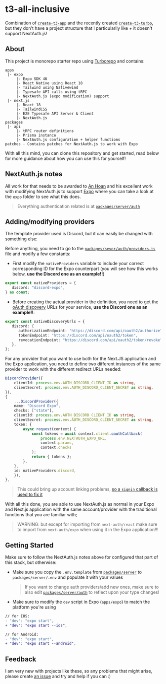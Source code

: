 # t3-all-inclusive

Combination of [`create-t3-app`](https://create.t3.gg) and the recently created [`create-t3-turbo`](https://github.com/t3-oss/create-t3-turbo), but they don't have a project structure that I particularily like + it doesn't support NextAuth.js!

## About

This project is monorepo starter repo using [Turborepo](https://turborepo.org/) and contains:

```
apps
 |- expo
     |- Expo SDK 46
     |- React Native using React 18
     |- Tailwind using Nativewind
     |- Typesafe API calls using tRPC
     |- NextAuth.js (expo modification) support
 |- next.js
     |- React 18
     |- TailwindCSS
     |- E2E Typesafe API Server & Client
     |- NextAuth.js
packages
 |- api
     |- tRPC router definitions
     |- Prisma instance
     |- NextAuth.js configuration + helper functions
patches - Contains patches for NextAuth.js to work with Expo
```

With all this mind, you can clone this repository and get started, read below for more guidance about how you can use this for yourself!

## NextAuth.js notes

All work for that needs to be awarded to [An Hoan](https://github.com/intagaming) and his excellent work with modifying NextAuth.js to support [Expo](https://github.com/intagaming/next-auth) where you can take a look at the `expo` folder to see what this does.

> Everything authentication related is at [`packages/server/auth`](https://github.com/davidilie/t3-all-inclusive/tree/master/packages/server/auth)

## Adding/modifying providers

The template provider used is Discord, but it can easily be changed with something else:

Before anything, you need to go to the [`packages/sever/auth/providers.ts`](<(https://github.com/davidilie/t3-all-inclusive/tree/master/packages/server/auth/providers.ts)>) file and modify a few constants:

-  First modify the `nativeProviders` variable to include your correct corresponding ID for the Expo counterpart (you will see how this works below, **use the Discord one as an example!!**)

```ts
export const nativeProviders = {
   discord: "discord-expo",
} as const;
```

-  Before creating the actual provider in the definition, you need to get the [oAuth discovery](https://www.oauth.com/oauth2-servers/indieauth/discovery/) URLs for your service, **use the Discord one as an example!!**:

```ts
export const nativeDiscoveryUrls = {
   discord: {
      authorizationEndpoint: "https://discord.com/api/oauth2/authorize",
      tokenEndpoint: "https://discord.com/api/oauth2/token",
      revocationEndpoint: "https://discord.com/api/oauth2/token/revoke",
   },
};
```

For any provider that you want to use both for the Next.JS application and the Expo application, you need to define two different instances of the same provider to work with the different redirect URLs needed:

```ts
DiscordProvider({
    clientId: process.env.AUTH_DISCORD_CLIENT_ID as string,
    clientSecret: process.env.AUTH_DISCORD_CLIENT_SECRET as string,
}),
{
    ...DiscordProvider({
    name: "Discord Expo",
    checks: ["state"],
    clientId: process.env.AUTH_DISCORD_CLIENT_ID as string,
    clientSecret: process.env.AUTH_DISCORD_CLIENT_SECRET as string,
    token: {
        async request(context) {
            const tokens = await context.client.oauthCallback(
                process.env.NEXTAUTH_EXPO_URL,
                context.params,
                context.checks
            );
            return { tokens };
        },
    },
    id: nativeProviders.discord,
    }),
},
```

> This could bring up account linking problems, [so a `signin` callback is used to fix it](https://github.com/davidilie/t3-all-inclusive/tree/master/packages/server/auth/index.ts#L38)

With all this done, you are able to use NextAuth.js as normal in your Expo and Next.js application with the same account/provider with the traditional functions that you are familiar with;

> WARNING: but except for importing from `next-auth/react` make sure to import from `next-auth/expo` when using it in the Expo application!!!

## Getting Started

Make sure to follow the NextAuth.js notes above for configured that part of this stack, but otherwise:

-  Make sure you copy the `.env.template` from [`packages/server`](https://github.com/davidilie/t3-all-inclusive/tree/master/packages/server/auth) to `packages/server/.env` and populate it with your values
   > If you want to change auth providers/add new ones, make sure to also edit [`packages/server/auth`](https://github.com/davidilie/t3-all-inclusive/tree/master/packages/server/types/env.d.ts) to reflect upon your type changes!
-  Make sure to modify the `dev` script in Expo (`apps/expo`) to match the platform you're using

```diff
// for IOS:
- "dev": "expo start",
+ "dev": "expo start --ios",

// for Android:
- "dev": "expo start",
+ "dev": "expo start --android",
```

## Feedback

I am very new with projects like these, so any problems that might arise, please create [an issue](https://github.com/davidilie/t3-all-inclusive/issues) and try and help if you can :)

